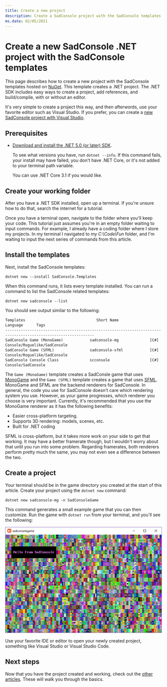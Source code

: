 ```yaml
---
title: Create a new project
description: Create a SadConsole project with the SadConsole templates.
ms.date: 02/05/2021
---
```


# Create a new SadConsole .NET project with the SadConsole templates

This page describes how to create a new project with the SadConsole templates hosted on [NuGet](https://www.nuget.org/packages/SadConsole.Templates/). This template creates a .NET project. The .NET SDK includes easy ways to create a project, add references, and build/compile, with or without an editor.

It's very simple to create a project this way, and then afterwords, use your favorite editor such as Visual Studio. If you prefer, you can create a [new SadConsole project with Visual Studio](getting-started-visualstudio.md).

## Prerequisites

- [Download and install the .NET 5.0 (or later) SDK](https://dotnet.microsoft.com/download/dotnet-core/5.0).

  To see what versions you have, run `dotnet --info`. If this command fails, your install may have failed, you don't have .NET Core, or it's not added to your terminal path variable.

  You can use .NET Core 3.1 if you would like.

## Create your working folder

After you have a .NET SDK installed, open up a terminal. If you're unsure how to do that, search the internet for a tutorial.

Once you have a terminal open, navigate to the folder where you'll keep your code. This tutorial just assumes you're in an empty folder waiting to input commands. For example, I already have a coding folder where I store my projects. In my terminal I navigated to my _C:\Code\Fun_ folder, and I'm waiting to input the next series of commands from this article.

## Install the templates

Next, install the SadConsole templates:

```shell
dotnet new --install SadConsole.Templates
```

When this command runs, it lists every template installed. You can run a command to list the SadConsole related templates:

```shell
dotnet new sadconsole --list
```

You should see output similar to the following:

```shell
Templates                                Short Name                 Language      Tags
--------------------------------------------------------------------------------------------------------------
SadConsole Game (MonoGame)            sadconsole-mg              [C#]          Console/Roguelike/SadConsole
SadConsole Game (SFML)                sadconsole-sfml            [C#]          Console/Roguelike/SadConsole
SadConsole Console Class              scconsole                  [C#]          Console/SadConsole
```

The `Game (MonoGame)` template creates a SadConsle game that uses [MonoGame](https://www.monogame.net/) and the `Game (SFML)` template creates a game that uses [SFML](https://www.sfml-dev.org/). MonoGame and SFML are the backend renderers for SadConsole. In general, the code you use for SadConsole doesn't care which rendering system you use. However, as your game progresses, which renderer you choose is very important. Currently, it's recommended that you use the MonoGame renderer as it has the following benefits:

- Easier cross-platform targeting.
- Supports 3D rendering: models, scenes, etc.
- Built for .NET coding

SFML is cross-platform, but it takes more work on your side to get that working. It may have a better framerate though, but I wouldn't worry about that until you run into some problem. Regarding framerates, both renderers perform pretty much the same, you may not even see a difference between the two.

## Create a project

Your terminal should be in the game directory you created at the start of this article. Create your project using the `dotnet new` command:

```shell
dotnet new sadconsole-mg -n SadConsoleGame
```

This command generates a small example game that you can then customize. Run the game with `dotnet run` from your terminal, and you'll see the following:

![a new console in sadconsole with hello text](images/getting-started-cli/hello-window.png)

Use your favorite IDE or editor to open your newly created project, something like Visual Studio or Visual Studio Code.

## Next steps

Now that you have the project created and working, check out the [other articles](index.md). These will walk you through the basics.
